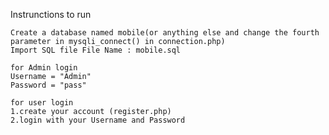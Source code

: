 Instrunctions to run

    Create a database named mobile(or anything else and change the fourth parameter in mysqli_connect() in connection.php)
    Import SQL file File Name : mobile.sql
    
    for Admin login 
    Username = "Admin"
    Password = "pass"
    
    for user login 
    1.create your account (register.php)
    2.login with your Username and Password
